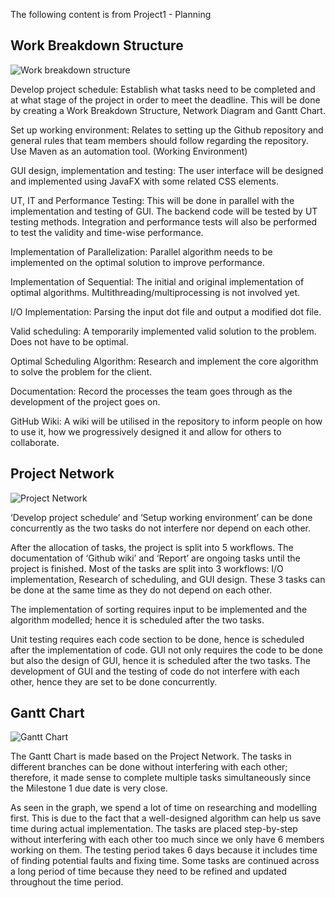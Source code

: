 The following content is from Project1 - Planning

## Work Breakdown Structure

![Work breakdown structure](https://github.com/SoftEng306-2021/project-1-project-1-team-3/blob/Milestone1/wiki/img/WBS.png)

Develop project schedule: Establish what tasks need to be completed and at what stage of the project in order to meet the deadline. This will be done by creating a Work Breakdown Structure, Network Diagram and Gantt Chart.

Set up working environment: Relates to setting up the Github repository and general rules that team members should follow regarding the repository. Use Maven as an automation tool. (Working Environment)

GUI design, implementation and testing: The user interface will be designed and implemented using JavaFX with some related CSS elements.

UT, IT and Performance Testing: This will be done in parallel with the implementation and testing of GUI. The backend code will be tested by UT testing methods. Integration and performance tests will also be performed to test the validity and time-wise performance. 

Implementation of Parallelization: Parallel algorithm needs to be implemented on the optimal solution to improve performance. 

Implementation of Sequential: The initial and original implementation of optimal algorithms. Multithreading/multiprocessing is not involved yet. 

I/O Implementation: Parsing the input dot file and output a modified dot file.

Valid scheduling: A temporarily implemented valid solution to the problem. Does not have to be optimal.

Optimal Scheduling Algorithm: Research and implement the core algorithm to solve the problem for the client.  

Documentation: Record the processes the team goes through as the development of the project goes on.

GitHub Wiki: A wiki will be utilised in the repository to inform people on how to use it, how we progressively designed it and allow for others to collaborate.

## Project Network

![Project Network](https://github.com/SoftEng306-2021/project-1-project-1-team-3/blob/Milestone1/wiki/img/Project%20network.png)

‘Develop project schedule’ and ‘Setup working environment’ can be done concurrently as the two tasks do not interfere nor depend on each other.

After the allocation of tasks, the project is split into 5 workflows. The documentation of ‘Github wiki’ and ‘Report’ are ongoing tasks until the project is finished. Most of the tasks are split into 3 workflows: I/O implementation, Research of scheduling, and GUI design. These 3 tasks can be done at the same time as they do not depend on each other. 

The implementation of sorting requires input to be implemented and the algorithm modelled; hence it is scheduled after the two tasks. 

Unit testing requires each code section to be done, hence is scheduled after the implementation of code. GUI not only requires the code to be done but also the design of GUI, hence it is scheduled after the two tasks. The development of GUI and the testing of code do not interfere with each other, hence they are set to be done concurrently.

## Gantt Chart

![Gantt Chart](https://github.com/SoftEng306-2021/project-1-project-1-team-3/blob/Milestone1/wiki/img/Gantt.png)

The Gantt Chart is made based on the Project Network. The tasks in different branches can be done without interfering with each other; therefore, it made sense to complete multiple tasks simultaneously since the Milestone 1 due date is very close. 

As seen in the graph, we spend a lot of time on researching and modelling first. This is due to the fact that a well-designed algorithm can help us save time during actual implementation. The tasks are placed step-by-step without interfering with each other too much since we only have 6 members working on them.  The testing period takes 6 days because it includes time of finding potential faults and fixing time. Some tasks are continued across a long period of time because they need to be refined and updated throughout the time period.
